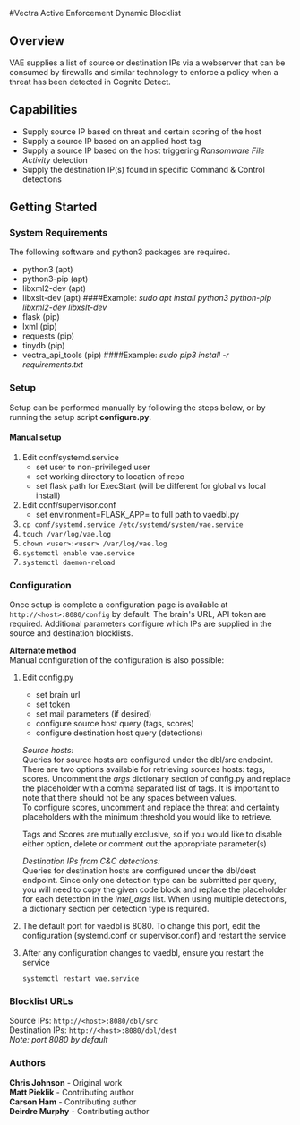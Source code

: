 #Vectra Active Enforcement Dynamic Blocklist
## Overview
VAE supplies a list of source or destination IPs via a webserver that can be consumed 
by firewalls and similar technology to enforce a policy when a threat has been detected 
in Cognito Detect.

## Capabilities
* Supply source IP based on threat and certain scoring of the host
* Supply a source IP based on an applied host tag
* Supply a source IP based on the host triggering *Ransomware File Activity* detection
* Supply the destination IP(s) found in specific Command & Control detections

## Getting Started

### System Requirements
The following software and python3 packages are required.
* python3 (apt)
* python3-pip (apt)
* libxml2-dev (apt)
* libxslt-dev (apt)
  ####Example: *sudo apt install python3 python-pip libxml2-dev libxslt-dev*
* flask (pip)
* lxml (pip)
* requests (pip)
* tinydb (pip)
* vectra\_api\_tools (pip)
  ####Example: *sudo pip3 install -r requirements.txt*

### Setup
Setup can be performed manually by following the steps below, or by running the setup
script **configure.py**.

#### Manual setup
1. Edit conf/systemd.service
    - set user to non-privileged user
    - set working directory to location of repo
    - set flask path for ExecStart (will be different for global vs local install)
2.  Edit conf/supervisor.conf
    - set environment=FLASK_APP= to full path to vaedbl.py
3. ```cp conf/systemd.service /etc/systemd/system/vae.service```
4. ```touch /var/log/vae.log```
5. ```chown <user>:<user> /var/log/vae.log```   
6. ```systemctl enable vae.service```
7. ```systemctl daemon-reload```

### Configuration
Once setup is complete a configuration page is available at ```http://<host>:8080/config```
by default.  The brain's URL, API token are required.  Additional parameters configure
which IPs are supplied in the source and destination blocklists.

**Alternate method**  
Manual configuration of the configuration is also possible:
1. Edit config.py
    - set brain url
    - set token
    - set mail parameters (if desired)
    - configure source host query (tags, scores)
    - configure destination host query (detections)

    *Source hosts:*   
    Queries for source hosts are configured under the dbl/src endpoint.
    There are two options available for retrieving sources hosts: tags, scores.
    Uncomment the *args* dictionary section of config.py and replace the
    <tags> placeholder with a comma separated list of tags. It is important to note
    that there should not be any spaces between values.  
    To configure scores, uncomment and replace the threat and certainty placeholders with the minimum 
    threshold you would like to retrieve.
    
    Tags and Scores are mutually exclusive, so if you would like to disable either option,
    delete or comment out the appropriate parameter(s)
    
    *Destination IPs from C&C detections:*   
    Queries for destination hosts are configured under the
    dbl/dest endpoint. Since only one detection type can be submitted per query,
    you will need to copy the given code block and replace the <detection type> placeholder
    for each detection in the *intel_args* list. When using multiple detections, a dictionary section per
    detection type is required.

2. The default port for vaedbl is 8080. To change this port, edit the configuration 
(systemd.conf or supervisor.conf) and restart the service

3. After any configuration changes to vaedbl, ensure you restart the service  
    ```
    systemctl restart vae.service
    ```
### Blocklist URLs
Source IPs: ```http://<host>:8080/dbl/src```  
Destination IPs: ```http://<host>:8080/dbl/dest```  
*Note: port 8080 by default*  

### Authors

**Chris Johnson** - Original work  
**Matt Pieklik** - Contributing author  
**Carson Ham** - Contributing author  
**Deirdre Murphy** - Contributing author  
